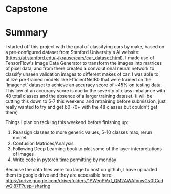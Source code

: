 # Capstone

# Summary
  I started off this project with the goal of classifying cars by make, based on a pre-configured dataset from Stanford University's AI website: (https://ai.stanford.edu/~jkrause/cars/car_dataset.html). I made use of TensorFlow's Image Data Generator to transform the images into matrices of pixel data, and from there created a convolutional neural network to classify unseen validation images to different makes of car. I was able to utilize pre-trained models like EfficientNetB0 that were trained on the 'Imagenet' dataset to achieve an accuracy score of ~45% on testing data. This low of an accuracy score is due to the severity of class imbalance with 48 total classes and the absence of a larger training dataset. (I will be cutting this down to 5-7 this weekend and retraining before submission, just really wanted to try and get 60-70+ with the 48 classes but couldn't get there)

Things I plan on tackling this weekend before finishing up: 
  1. Reassign classes to more generic values, 5-10 classes max, rerun model.
  2. Confusion Matrices/Analysis
  3. Following Deep Learning book to plot some of the layer interpretations of images
  4. Write code in pytorch time permitting by monday

Because the data files were too large to host on github, I have uploaded them to google drive and they are accessible here:
https://drive.google.com/drive/folders/1PWeqPVxf_QM2AWAfxnwGs0tCudwQi87F?usp=sharing
